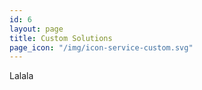 ```yaml
---
id: 6
layout: page
title: Custom Solutions
page_icon: "/img/icon-service-custom.svg"
---
```


Lalala
